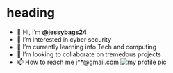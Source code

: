  # heading
- 👋 Hi, I’m **@jessybags24**
- 👀 I’m interested in cyber security
- 🌱 I’m currently learning info Tech and computing
- 💞️ I’m looking to collaborate on tremedous projects
- 📫 How to reach me j**@gmail.com
![my profile pic](https://img.freepik.com/premium-photo/ai-generated-illustration-ai-technology-helping-people-everyday-life_441362-4053.jpg?size=626&ext=jpg&ga=GA1.2.908112748.1694266628&semt=sph)

<!---
jessybags24/jessybags24 is a ✨ special ✨ repository because its `README.md` (this file) appears on your GitHub profile.
You can click the Preview link to take a look at your changes.
--->
